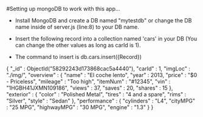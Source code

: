 
#Setting up mongoDB to work with this app...

- Install MongoDB and create a DB named "mytestdb" or change the DB name inside of server.js (line:8) to your DB name.

- Insert the following record into a collection named 'cars' in your DB (You can change the other values as long as carId is 1).

- The command to insert is db.cars.insert({Record})

{
	"_id" : ObjectId("58292243d173868cac5a4440"),
	"carId" : 1,
	"imgLoc" : "./img/",
	"overview" : {
		"name" : "El coche lento",
		"year" : 2013,
		"price" : "$0 - Priceless",
		"mileage" : "Too high",
		"itemNum" : "#12345",
		"vin" : "1HGBH41JXMN109186",
		"views" : 37,
		"saves" : 20,
		"shares" : 15
	},
	"exterior" : {
		"color" : "Polished Metal",
		"tires" : "4 and a spare",
		"rims" : "Silver",
		"style" : "Sedan"
	},
	"performance" : {
		"cylinders" : "L4",
		"cityMPG" : "25 MPG",
		"highwayMPG" : "30 MPG",
		"engine" : "1.3"
	}
}
